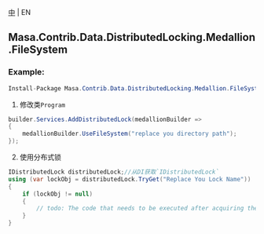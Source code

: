 [中](README.zh-CN.md) | EN

## Masa.Contrib.Data.DistributedLocking.Medallion.FileSystem

### Example:

```c#
Install-Package Masa.Contrib.Data.DistributedLocking.Medallion.FileSystem
```

1. 修改类`Program`

``` C#
builder.Services.AddDistributedLock(medallionBuilder =>
{
    medallionBuilder.UseFileSystem("replace you directory path");
});
```

2. 使用分布式锁

``` C#
IDistributedLock distributedLock;//从DI获取`IDistributedLock`
using (var lockObj = distributedLock.TryGet("Replace You Lock Name"))
{
    if (lockObj != null)
    {
        // todo: The code that needs to be executed after acquiring the distributed lock
    }
}
```